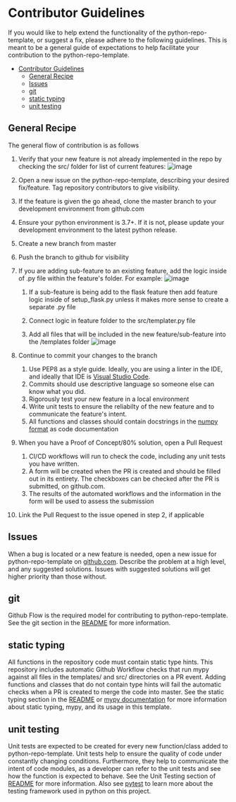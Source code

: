 Contributor Guidelines
==============================

If you would like to help extend the functionality of the python-repo-template, or suggest a fix, please adhere to the following guidelines.
This is meant to be a general guide of expectations to help facilitate your contribution to the python-repo-template.

- [Contributor Guidelines](#contributor-guidelines)
  - [General Recipe](#general-recipe)
  - [Issues](#issues)
  - [git](#git)
  - [static typing](#static-typing)
  - [unit testing](#unit-testing)

General Recipe
---
The general flow of contribution is as follows
1. Verify that your new feature is not already implemented in the repo by checking the src/ folder for list of current features:                                                         ![image](https://user-images.githubusercontent.com/66369718/116105743-9a04df00-a67f-11eb-868f-7bcc772fdbc9.png)

2. Open a new issue on the python-repo-template, describing your desired fix/feature. Tag repository contributors to give visibility.
3. If the feature is given the go ahead, clone the master branch to your development environment from github.com
4. Ensure your python environment is 3.7+. If it is not, please update your development environment to the latest python release.
5. Create a new branch from master
6. Push the branch to github for visibility
7. If you are adding sub-feature to an existing feature, add the logic inside of .py file within the feature's folder. For example:                                                     ![image](https://user-images.githubusercontent.com/66369718/116108466-ebae6900-a681-11eb-84c8-5ab8469677f0.png)

   1. If a sub-feature is being add to the flask feature then add feature logic inside of setup_flask.py unless it makes more sense to create a separate .py file
   
   2. Connect logic in feature folder to the src/templater.py file
   
   3. Add all files that will be included in the new feature/sub-feature into the /templates folder
          ![image](https://user-images.githubusercontent.com/66369718/116109366-b22a2d80-a682-11eb-9a8e-e9a9daa98fe9.png)

8. Continue to commit your changes to the branch
   1. Use PEP8 as a style guide. Ideally, you are using a linter in the IDE, and ideally that IDE is [Visual Studio Code](https://code.visualstudio.com/).
   2. Commits should use descriptive language so someone else can know what you did.
   3. Rigorously test your new feature in a local environment
   4. Write unit tests to ensure the reliabilty of the new feature and to communicate the feature's intent.
   5. All functions and classes should contain docstrings in the [numpy format](https://numpydoc.readthedocs.io/en/latest/format.html) as code documentation
9. When you have a Proof of Concept/80% solution, open a Pull Request
   1. CI/CD workflows will run to check the code, including any unit tests you have written.
   2. A form will be created when the PR is created and should be filled out in its entirety. The checkboxes can be checked after the PR is submitted, on github.com. 
   3. The results of the automated workflows and the information in the form will be used to assess the submission
10. Link the Pull Request to the issue opened in step 2, if applicable

Issues
---
When a bug is located or a new feature is needed, open a new issue for python-repo-template on [github.com](https://github.com/gh-ai-solu/python-repo-template). Describe the problem at a high level, and any suggested solutions. Issues with suggested solutions will get higher priority than those without.

git
---
Github Flow is the required model for contributing to python-repo-template. See the git section in the [README](README.md) for more information.

static typing
---
All functions in the repository code must contain static type hints. This repository includes automatic Github Workflow checks that run mypy against all files in the templates/ and src/ directories on a PR event. Adding functions and classes that do not contain type hints will fail the automatic checks when a PR is created to merge the code into master. See the static typing section in the [README](README.md) or [mypy documentation](https://mypy.readthedocs.io/en/stable/index.html) for more information about static typing, mypy, and its usage in this template.

unit testing
---
Unit tests are expected to be created for every new function/class added to python-repo-template. Unit tests help to ensure the quality of code under constantly changing conditions. Furthermore, they help to communicate the intent of code modules, as a developer can refer to the unit tests and see how the function is expected to behave. See the Unit Testing section of [README](README.md) for more information. Also see [pytest](https://docs.pytest.org/en/stable/) to learn more about the testing framework used in python on this project.

